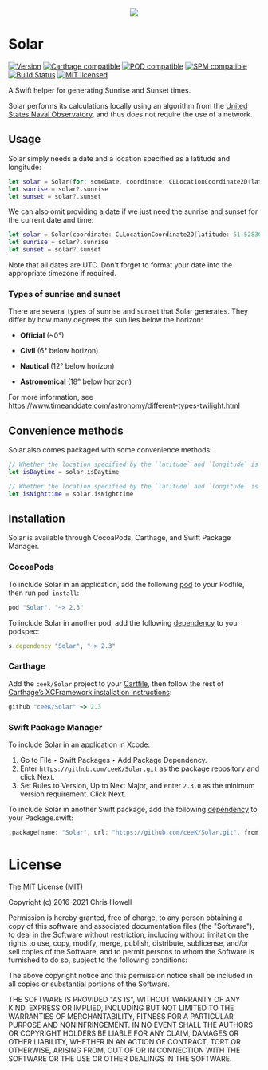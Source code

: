 <div align="center">
<img src="./solar-logo.png" />
</div>

# Solar

[![Version](https://img.shields.io/cocoapods/v/Solar.svg?style=flat)](http://cocoapods.org/pods/Solar) [![Carthage compatible](https://img.shields.io/badge/Carthage-compatible-4BC51D.svg?style=flat)](https://github.com/Carthage/Carthage) [![POD compatible](https://img.shields.io/badge/Cocoapods-compatible-4BC51D.svg?style=flat)](https://cocoapods.org) [![SPM compatible](https://img.shields.io/badge/SPM-compatible-4BC51D.svg?style=flat)](https://swift.org/package-manager/) [![Build Status](https://travis-ci.org/ceeK/Solar.svg?branch=master)](https://travis-ci.org/ceeK/Solar)
[![MIT licensed](https://img.shields.io/badge/license-MIT-blue.svg)](https://raw.githubusercontent.com/hyperium/hyper/master/LICENSE)

A Swift helper for generating Sunrise and Sunset times. 

Solar performs its calculations locally using an algorithm from the [United States Naval Observatory](http://edwilliams.org/sunrise_sunset_algorithm.htm), and thus does not require the use of a network.

## Usage

Solar simply needs a date and a location specified as a latitude and longitude:

```swift
let solar = Solar(for: someDate, coordinate: CLLocationCoordinate2D(latitude: 51.528308, longitude: -0.1340267))
let sunrise = solar?.sunrise
let sunset = solar?.sunset
```

We can also omit providing a date if we just need the sunrise and sunset for the current date and time:

```swift
let solar = Solar(coordinate: CLLocationCoordinate2D(latitude: 51.528308, longitude: -0.1340267))
let sunrise = solar?.sunrise
let sunset = solar?.sunset
```

Note that all dates are UTC. Don't forget to format your date into the appropriate timezone if required.

### Types of sunrise and sunset

There are several types of sunrise and sunset that Solar generates. They differ by how many degrees the sun lies below the horizon:

- **Official** (~0°)

- **Civil** (6° below horizon)

- **Nautical** (12° below horizon)

- **Astronomical** (18° below horizon)

For more information, see https://www.timeanddate.com/astronomy/different-types-twilight.html

## Convenience methods

Solar also comes packaged with some convenience methods:

```swift
// Whether the location specified by the `latitude` and `longitude` is in daytime on `date`
let isDaytime = solar.isDaytime

// Whether the location specified by the `latitude` and `longitude` is in nighttime on `date`
let isNighttime = solar.isNighttime
```

## Installation

Solar is available through CocoaPods, Carthage, and Swift Package Manager. 

### CocoaPods

To include Solar in an application, add the following [pod](https://guides.cocoapods.org/syntax/podfile.html#pod) to your Podfile, then run `pod install`:

```ruby
pod "Solar", "~> 2.3"
```

To include Solar in another pod, add the following [dependency](https://guides.cocoapods.org/syntax/podspec.html#dependency) to your podspec:

```ruby
s.dependency "Solar", "~> 2.3"
```

### Carthage

Add the `ceek/Solar` project to your [Cartfile](https://github.com/Carthage/Carthage/blob/master/Documentation/Artifacts.md#cartfile), then follow the rest of [Carthage’s XCFramework installation instructions](https://github.com/Carthage/Carthage#building-platform-independent-xcframeworks-xcode-12-and-above):

```ruby
github "ceeK/Solar" ~> 2.3
```

### Swift Package Manager

To include Solar in an application in Xcode:

1. Go to File ‣ Swift Packages ‣ Add Package Dependency.
1. Enter `https://github.com/ceeK/Solar.git` as the package repository and click Next.
1. Set Rules to Version, Up to Next Major, and enter `2.3.0` as the minimum version requirement. Click Next.

To include Solar in another Swift package, add the following [dependency](https://developer.apple.com/documentation/swift_packages/package/dependency) to your Package.swift:

```swift
.package(name: "Solar", url: "https://github.com/ceeK/Solar.git", from: "2.3.0")
```

# License 

The MIT License (MIT)

Copyright (c) 2016-2021 Chris Howell

Permission is hereby granted, free of charge, to any person obtaining a copy
of this software and associated documentation files (the "Software"), to deal
in the Software without restriction, including without limitation the rights
to use, copy, modify, merge, publish, distribute, sublicense, and/or sell
copies of the Software, and to permit persons to whom the Software is
furnished to do so, subject to the following conditions:

The above copyright notice and this permission notice shall be included in all
copies or substantial portions of the Software.

THE SOFTWARE IS PROVIDED "AS IS", WITHOUT WARRANTY OF ANY KIND, EXPRESS OR
IMPLIED, INCLUDING BUT NOT LIMITED TO THE WARRANTIES OF MERCHANTABILITY,
FITNESS FOR A PARTICULAR PURPOSE AND NONINFRINGEMENT. IN NO EVENT SHALL THE
AUTHORS OR COPYRIGHT HOLDERS BE LIABLE FOR ANY CLAIM, DAMAGES OR OTHER
LIABILITY, WHETHER IN AN ACTION OF CONTRACT, TORT OR OTHERWISE, ARISING FROM,
OUT OF OR IN CONNECTION WITH THE SOFTWARE OR THE USE OR OTHER DEALINGS IN THE
SOFTWARE.
